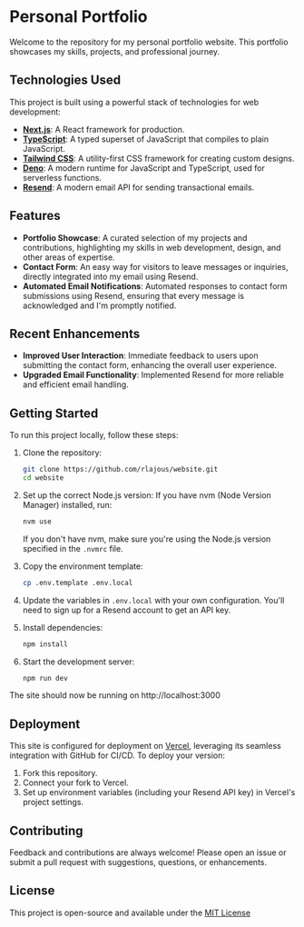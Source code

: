 # Personal Portfolio

Welcome to the repository for my personal portfolio website. This portfolio showcases my skills, projects, and professional journey.

## Technologies Used

This project is built using a powerful stack of technologies for web development:

- [**Next.js**](https://nextjs.org/): A React framework for production.
- [**TypeScript**](https://www.typescriptlang.org/): A typed superset of JavaScript that compiles to plain JavaScript.
- [**Tailwind CSS**](https://tailwindcss.com/): A utility-first CSS framework for creating custom designs.
- [**Deno**](https://deno.land/): A modern runtime for JavaScript and TypeScript, used for serverless functions.
- [**Resend**](https://resend.com/): A modern email API for sending transactional emails.

## Features

- **Portfolio Showcase**: A curated selection of my projects and contributions, highlighting my skills in web development, design, and other areas of expertise.
- **Contact Form**: An easy way for visitors to leave messages or inquiries, directly integrated into my email using Resend.
- **Automated Email Notifications**: Automated responses to contact form submissions using Resend, ensuring that every message is acknowledged and I'm promptly notified.

## Recent Enhancements

- **Improved User Interaction**: Immediate feedback to users upon submitting the contact form, enhancing the overall user experience.
- **Upgraded Email Functionality**: Implemented Resend for more reliable and efficient email handling.

## Getting Started

To run this project locally, follow these steps:

1. Clone the repository:

   ```bash
   git clone https://github.com/rlajous/website.git
   cd website
   ```

2. Set up the correct Node.js version:
   If you have nvm (Node Version Manager) installed, run:

   ```bash
   nvm use
   ```

   If you don't have nvm, make sure you're using the Node.js version specified in the `.nvmrc` file.

3. Copy the environment template:

   ```bash
   cp .env.template .env.local
   ```

4. Update the variables in `.env.local` with your own configuration. You'll need to sign up for a Resend account to get an API key.

5. Install dependencies:

   ```bash
   npm install
   ```

6. Start the development server:
   ```bash
   npm run dev
   ```

The site should now be running on http://localhost:3000

## Deployment

This site is configured for deployment on [Vercel](https://vercel.com/), leveraging its seamless integration with GitHub for CI/CD. To deploy your version:

1. Fork this repository.
2. Connect your fork to Vercel.
3. Set up environment variables (including your Resend API key) in Vercel's project settings.

## Contributing

Feedback and contributions are always welcome! Please open an issue or submit a pull request with suggestions, questions, or enhancements.

## License

This project is open-source and available under the [MIT License](LICENSE)
